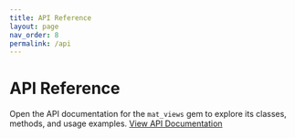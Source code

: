 ```yaml
---
title: API Reference
layout: page
nav_order: 8
permalink: /api
---
```


# API Reference

Open the API documentation for the `mat_views` gem to explore its classes, methods, and usage examples.
<a href="https://www.rubydoc.info/gems/mat_views" target="_blank">
View API Documentation
</a>
